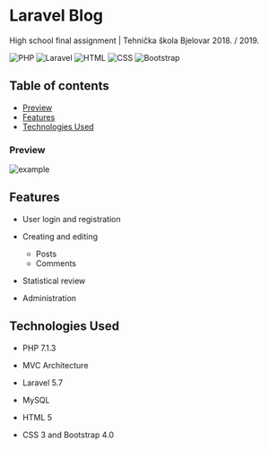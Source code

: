 # Laravel Blog

High school final assignment | Tehnička škola Bjelovar  2018. / 2019.

![PHP](https://img.shields.io/badge/PHP-7.1.3-%23787CB5)
![Laravel](https://img.shields.io/badge/Laravel-5.7-%23F05340)
![HTML](https://img.shields.io/badge/HTML-5-%23F16529)
![CSS](https://img.shields.io/badge/CSS-3-%232565AE)
![Bootstrap](https://img.shields.io/badge/Bootstrap-4.0-%23553C7B)


## Table of contents
* [Preview](#preview)
* [Features](#features)
* [Technologies Used](#technologies-used)


### Preview
![example](https://user-images.githubusercontent.com/36823337/109965275-0520dd80-7cef-11eb-9df2-ce7f4111382c.jpg)



## Features

* User login and registration

* Creating and editing 
   * Posts
   * Comments
   
* Statistical review

* Administration


## Technologies Used

* PHP 7.1.3

* MVC Architecture

* Laravel 5.7

* MySQL

* HTML 5

* CSS 3 and Bootstrap 4.0

